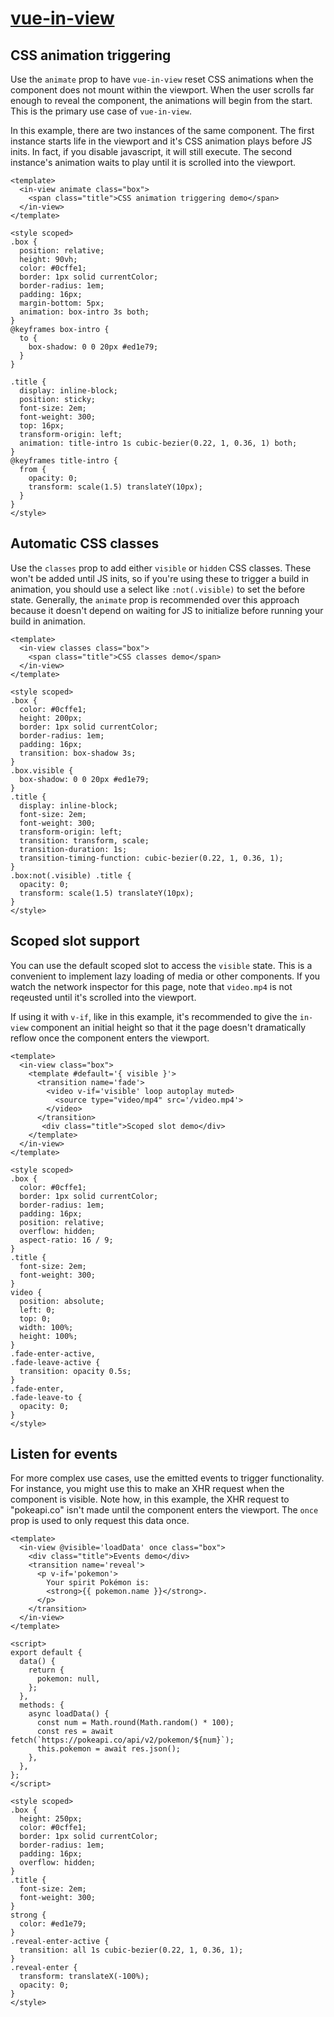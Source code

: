 # [vue-in-view](https://github.com/BKWLD/ue-in-view)

## CSS animation triggering

Use the `animate` prop to have `vue-in-view` reset CSS animations when the component does not mount within the viewport.  When the user scrolls far enough to reveal the component, the animations will begin from the start. This is the primary use case of `vue-in-view`.

In this example, there are two instances of the same component.  The first instance starts life in the viewport and it's CSS animation plays before JS inits. In fact, if you disable javascript, it will still execute.  The second instance's animation waits to play until it is scrolled into the viewport.

<demos-animate></demos-animate>
<demos-animate></demos-animate>

```vue
<template>
  <in-view animate class="box">
    <span class="title">CSS animation triggering demo</span>
  </in-view>
</template>

<style scoped>
.box {
  position: relative;
  height: 90vh;
  color: #0cffe1;
  border: 1px solid currentColor;
  border-radius: 1em;
  padding: 16px;
  margin-bottom: 5px;
  animation: box-intro 3s both;
}
@keyframes box-intro {
  to {
    box-shadow: 0 0 20px #ed1e79;
  }
}

.title {
  display: inline-block;
  position: sticky;
  font-size: 2em;
  font-weight: 300;
  top: 16px;
  transform-origin: left;
  animation: title-intro 1s cubic-bezier(0.22, 1, 0.36, 1) both;
}
@keyframes title-intro {
  from {
    opacity: 0;
    transform: scale(1.5) translateY(10px);
  }
}
</style>

```

## Automatic CSS classes

Use the `classes` prop to add either `visible` or `hidden` CSS classes.  These won't be added until JS inits, so if you're using these to trigger a build in animation, you should use a select like `:not(.visible)` to set the before state. Generally, the `animate` prop is recommended over this approach because it doesn't depend on waiting for JS to initialize before running your build in animation.

<demos-classes></demos-classes>

```vue
<template>
  <in-view classes class="box">
    <span class="title">CSS classes demo</span>
  </in-view>
</template>

<style scoped>
.box {
  color: #0cffe1;
  height: 200px;
  border: 1px solid currentColor;
  border-radius: 1em;
  padding: 16px;
  transition: box-shadow 3s;
}
.box.visible {
  box-shadow: 0 0 20px #ed1e79;
}
.title {
  display: inline-block;
  font-size: 2em;
  font-weight: 300;
  transform-origin: left;
  transition: transform, scale;
  transition-duration: 1s;
  transition-timing-function: cubic-bezier(0.22, 1, 0.36, 1);
}
.box:not(.visible) .title {
  opacity: 0;
  transform: scale(1.5) translateY(10px);
}
</style>
```

## Scoped slot support

You can use the default scoped slot to access the `visible` state. This is a convenient to implement lazy loading of media or other components.  If you watch the network inspector for this page, note that `video.mp4` is not reqeusted until it's scrolled into the viewport.

If using it with `v-if`, like in this example, it's recommended to give the `in-view` component an initial height so that it the page doesn't dramatically reflow once the component enters the viewport.

<demos-scoped-slots></demos-scoped-slots>

```vue
<template>
  <in-view class="box">
    <template #default='{ visible }'>
      <transition name='fade'>
        <video v-if='visible' loop autoplay muted>
          <source type="video/mp4" src='/video.mp4'>
        </video>
      </transition>
       <div class="title">Scoped slot demo</div>
    </template>
  </in-view>
</template>

<style scoped>
.box {
  color: #0cffe1;
  border: 1px solid currentColor;
  border-radius: 1em;
  padding: 16px;
  position: relative;
  overflow: hidden;
  aspect-ratio: 16 / 9;
}
.title {
  font-size: 2em;
  font-weight: 300;
}
video {
  position: absolute;
  left: 0;
  top: 0;
  width: 100%;
  height: 100%;
}
.fade-enter-active,
.fade-leave-active {
  transition: opacity 0.5s;
}
.fade-enter,
.fade-leave-to {
  opacity: 0;
}
</style>
```

## Listen for events

For more complex use cases, use the emitted events to trigger functionality.  For instance, you might use this to make an XHR request when the component is visible.  Note how, in this example, the XHR request to "pokeapi.co" isn't made until the component enters the viewport.  The `once` prop is used to only request this data once.

<demos-events></demos-events>

```vue
<template>
  <in-view @visible='loadData' once class="box">
    <div class="title">Events demo</div>
    <transition name='reveal'>
      <p v-if='pokemon'>
        Your spirit Pokémon is:
        <strong>{{ pokemon.name }}</strong>.
      </p>
    </transition>
  </in-view>
</template>

<script>
export default {
  data() {
    return {
      pokemon: null,
    };
  },
  methods: {
    async loadData() {
      const num = Math.round(Math.random() * 100);
      const res = await fetch(`https://pokeapi.co/api/v2/pokemon/${num}`);
      this.pokemon = await res.json();
    },
  },
};
</script>

<style scoped>
.box {
  height: 250px;
  color: #0cffe1;
  border: 1px solid currentColor;
  border-radius: 1em;
  padding: 16px;
  overflow: hidden;
}
.title {
  font-size: 2em;
  font-weight: 300;
}
strong {
  color: #ed1e79;
}
.reveal-enter-active {
  transition: all 1s cubic-bezier(0.22, 1, 0.36, 1);
}
.reveal-enter {
  transform: translateX(-100%);
  opacity: 0;
}
</style>
```
